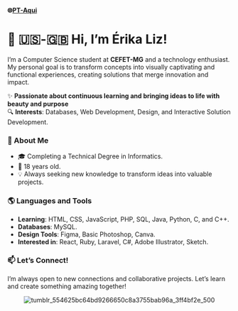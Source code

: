 **🌐[PT-Aqui](/README.md)**

# 🌼 🇺🇸-🇬🇧 Hi, I’m Érika Liz!

<div>

  I’m a Computer Science student at **CEFET-MG** and a technology enthusiast. My personal goal is to transform concepts into visually captivating and functional experiences, creating solutions that merge innovation and impact.
  
  ✨ **Passionate about continuous learning and bringing ideas to life with beauty and purpose**  
  🔍 **Interests**: Databases, Web Development, Design, and Interactive Solution Development.

</div>

<div>

  ### 🌟 About Me
  - 🎓 Completing a Technical Degree in Informatics.
  - 🎂 18 years old.
  - 💡 Always seeking new knowledge to transform ideas into valuable projects.

</div>

<div>

  ### 🌎 Languages and Tools
  - **Learning**: HTML, CSS, JavaScript, PHP, SQL, Java, Python, C, and C++.
  - **Databases**: MySQL.
  - **Design Tools**: Figma, Basic Photoshop, Canva.
  - **Interested in**: React, Ruby, Laravel, C#, Adobe Illustrator, Sketch.

</div>

<div> 

  ### 📫 **Let’s Connect!**  
  I’m always open to new connections and collaborative projects. Let’s learn and create something amazing together!

</div>

<div align="center">

![tumblr_554625bc64bd9266650c8a3755bab96a_3ff4bf2e_500](https://github.com/user-attachments/assets/55aece4c-657c-4770-91f8-7b152dc35039)

</div>
